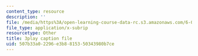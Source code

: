 ```yaml
---
content_type: resource
description: ''
file: /media/https%3A/open-learning-course-data-rc.s3.amazonaws.com/6-004-computation-structures-spring-2017/507b33a02296e3b8815350343980b7ce_usMPXTDOIn0.srt
file_type: application/x-subrip
resourcetype: Other
title: 3play caption file
uid: 507b33a0-2296-e3b8-8153-50343980b7ce
---
```

